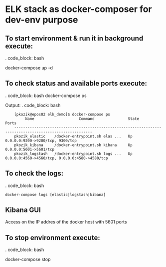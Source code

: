 # ELK stack as docker-composer for dev-env purpose


To start environment & run it in background execute: 
----------------------------------------------------

. code_block: bash

   docker-compose up -d
   
   
To check status and available ports execute:
--------------------------------------------

. code_block: bash
   docker-compose ps
 
 
Output:
. code_block: bash

		[pkozik@epos02 elk_demo]$ docker-compose ps
			 Name                    Command               State                       Ports
		---------------------------------------------------------------------------------------------------------
		pkozik_elastic    /docker-entrypoint.sh elas ...   Up      0.0.0.0:9200->9200/tcp, 9300/tcp
		pkozik_kibana     /docker-entrypoint.sh kibana     Up      0.0.0.0:5601->5601/tcp
		pkozik_logstash   /docker-entrypoint.sh logs ...   Up      0.0.0.0:4560->4560/tcp, 0.0.0.0:4580->4580/tcp


		
To check the logs: 
------------------

. code_block: bash
 
    docker-compose logs [elastic|logstash|kibana]

	
Kibana GUI 
-----------------

Access on the IP addres of the docker host with 5601 ports


To stop environment execute:
----------------------------
    
. code_block: bash

   docker-compose stop
   
   
